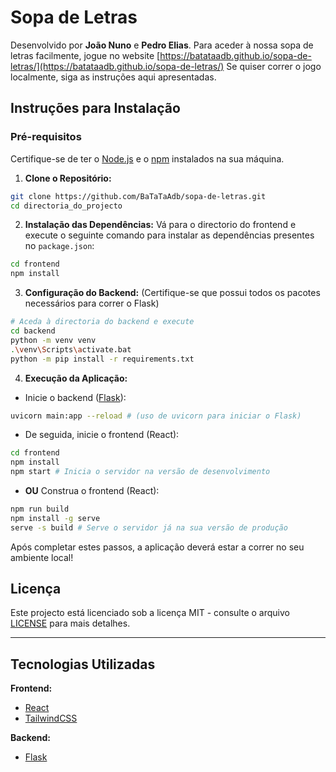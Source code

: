 # Sopa de Letras
Desenvolvido por **João Nuno** e **Pedro Elias**.
Para aceder à nossa sopa de letras facilmente, jogue no website [https://batataadb.github.io/sopa-de-letras/](https://batataadb.github.io/sopa-de-letras/)
Se quiser correr o jogo localmente, siga as instruções aqui apresentadas. 

## Instruções para Instalação

### Pré-requisitos

Certifique-se de ter o [Node.js](https://nodejs.org/) e o [npm](https://www.npmjs.com/) instalados na sua máquina.

1. **Clone o Repositório:**

```bash
git clone https://github.com/BaTaTaAdb/sopa-de-letras.git
cd directoria_do_projecto
```

2. **Instalação das Dependências:**
   Vá para o directorio do frontend e execute o seguinte comando para instalar as dependências presentes no `package.json`:

```bash
cd frontend
npm install
```

3. **Configuração do Backend:**
   (Certifique-se que possui todos os pacotes necessários para correr o Flask)

```bash
# Aceda à directoria do backend e execute
cd backend
python -m venv venv
.\venv\Scripts\activate.bat
python -m pip install -r requirements.txt
```

4. **Execução da Aplicação:**

- Inicie o backend ([Flask](https://flask.palletsprojects.com/en/2.3.x/)):

```bash
uvicorn main:app --reload # (uso de uvicorn para iniciar o Flask)
```

- De seguida, inicie o frontend (React):

```bash
cd frontend
npm install
npm start # Inicia o servidor na versão de desenvolvimento
```

- **OU** Construa o frontend (React):

```bash
npm run build
npm install -g serve
serve -s build # Serve o servidor já na sua versão de produção
```

Após completar estes passos, a aplicação deverá estar a correr no seu ambiente local!

## Licença

Este projecto está licenciado sob a licença MIT - consulte o arquivo [LICENSE](LICENSE) para mais detalhes.

---
## Tecnologias Utilizadas

**Frontend:**

- [React](https://pt-br.react.dev)
- [TailwindCSS](https://tailwindcss.com/)

**Backend:**

- [Flask](https://flask.palletsprojects.com/en/2.3.x/)

